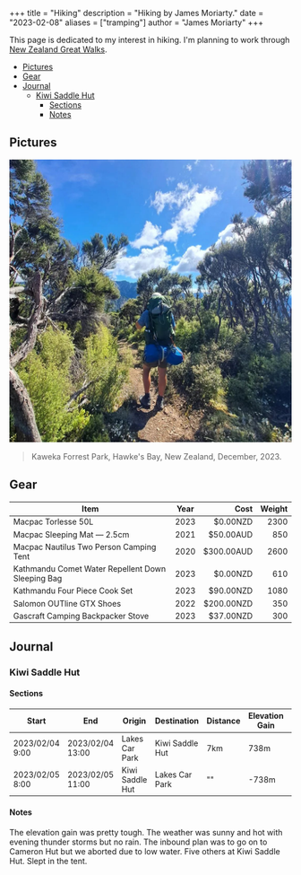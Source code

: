 +++
title = "Hiking"
description = "Hiking by James Moriarty."
date = "2023-02-08"
aliases = ["tramping"]
author = "James Moriarty"
+++

This page is dedicated to my interest in hiking. I'm planning to work through [New Zealand Great Walks](https://www.doc.govt.nz/parks-and-recreation/things-to-do/walking-and-tramping/great-walks/).

- [Pictures](#pictures)
- [Gear](#gear)
- [Journal](#journal)
  - [Kiwi Saddle Hut](#kiwi-saddle-hut)
    - [Sections](#sections)
    - [Notes](#notes)

## Pictures

[![Kaweka Forrest Park, Hawke's Bay, New Zealand, December, 2023](/images/hiking/hiking-kiwi-saddle-1.webp)](/images/hiking/hiking-kiwi-saddle-1.webp)
> Kaweka Forrest Park, Hawke's Bay, New Zealand, December, 2023.

## Gear

| Item                                              | Year | Cost       | Weight |
| ------------------------------------------------- |:----:| ----------:| ------:|
| Macpac Torlesse 50L                               | 2023 |   $0.00NZD | 2300   |
| Macpac Sleeping Mat — 2.5cm                       | 2021 |  $50.00AUD | 850    |
| Macpac Nautilus Two Person Camping Tent           | 2020 | $300.00AUD | 2600   |
| Kathmandu Comet Water Repellent Down Sleeping Bag | 2023 |   $0.00NZD | 610    |
| Kathmandu Four Piece Cook Set                     | 2023 |  $90.00NZD | 1080   |
| Salomon OUTline GTX Shoes                         | 2022 | $200.00NZD | 350    |
| Gascraft Camping Backpacker Stove                 | 2023 |  $37.00NZD | 300    |

## Journal

### Kiwi Saddle Hut

#### Sections

| Start | End | Origin | Destination | Distance | Elevation Gain | Temp |
| ----- | --- | ------ | ----------- | -------- | -------------- | ------- |
| 2023/02/04 9:00 | 2023/02/04 13:00 | Lakes Car Park | Kiwi Saddle Hut | 7km | 738m | 18-25'C | 
| 2023/02/05 8:00 | 2023/02/05 11:00 | Kiwi Saddle Hut | Lakes Car Park | "" | -738m | "" |

#### Notes

The elevation gain was pretty tough. The weather was sunny and hot with evening thunder storms but no rain. The inbound plan was to go on to Cameron Hut but we aborted due to low water. Five others at Kiwi Saddle Hut. Slept in the tent.
